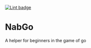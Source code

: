 [![Lint badge](https://github.com/camerondugan/NabGo/actions/workflows/super-linter.yml/badge.svg?branch=main)](https://github.com/camerondugan/NabGo/actions/workflows/super-linter.yml)
# NabGo
A helper for beginners in the game of go
